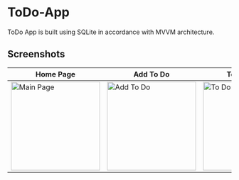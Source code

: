 # ToDo-App
ToDo App is built using SQLite in accordance with MVVM architecture.

## Screenshots
Home Page                                                                             | Add To Do                                                                         | To Do Detail                                                                            | Search To Do                                                                              |
|---------------------------------------------------------------------------------|--------------------------------------------------------------------------------------|------------------------------------------------------------------------------------------|-------------------------------------------------------------------------------------|
|<img src="https://github.com/Honor13/ToDo-App/assets/53227891/4b007099-8faa-4642-b1f5-c251fe6f62a7" alt="Main Page" style="width:200px"/> | <img src="https://github.com/Honor13/ToDo-App/assets/53227891/f367ce0c-0335-410b-8808-c0c0fbdce8f5" alt="Add To Do" style="width:200px"/> | <img src="https://github.com/Honor13/ToDo-App/assets/53227891/aabd411e-5c7a-4c04-b72f-384f4f3138f3" alt="To Do Detail" style="width:200px"/> |  <img src="https://github.com/Honor13/ToDo-App/assets/53227891/dfb4d100-e6e3-4183-99da-7a6f02a9906b" alt="Food Detail" style="width:200px"/> |


